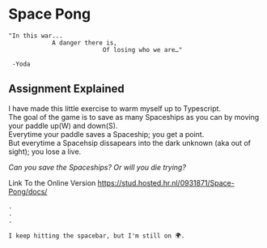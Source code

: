 # Space Pong
```
"In this war...
            A danger there is,
                          Of losing who we are…"
                   
 -Yoda
 ``` 
## Assignment Explained
I have made this little exercise to warm myself up to Typescript. <br>
The goal of the game is to save as many Spaceships as you can by moving your paddle up(W) and down(S). <br>
Everytime your paddle saves a Spaceship; you get a point.<br>
But everytime a Spacehsip dissapears into the dark unknown (aka out of sight); you lose a live.<br>

_Can you save the Spaceships? Or will you die trying?<br>_

Link To the Online Version
https://stud.hosted.hr.nl/0931871/Space-Pong/docs/
```
.
.
.

I keep hitting the spacebar, but I'm still on 🌍.
```
